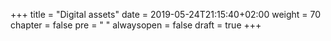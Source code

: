 +++
title = "Digital assets"
date = 2019-05-24T21:15:40+02:00
weight = 70
chapter = false
pre = "<i class='fa ela-page'></i> "
alwaysopen = false
draft = true
+++

